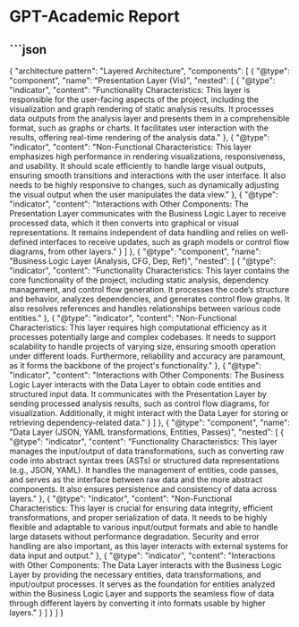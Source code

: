 # GPT-Academic Report
## ```json
{
  "architecture pattern": "Layered Architecture",
  "components": [
    {
      "@type": "component",
      "name": "Presentation Layer (Vis)",
      "nested": [
        {
          "@type": "indicator",
          "content": "Functionality Characteristics: This layer is responsible for the user-facing aspects of the project, including the visualization and graph rendering of static analysis results. It processes data outputs from the analysis layer and presents them in a comprehensible format, such as graphs or charts. It facilitates user interaction with the results, offering real-time rendering of the analysis data."
        },
        {
          "@type": "indicator",
          "content": "Non-Functional Characteristics: This layer emphasizes high performance in rendering visualizations, responsiveness, and usability. It should scale efficiently to handle large visual outputs, ensuring smooth transitions and interactions with the user interface. It also needs to be highly responsive to changes, such as dynamically adjusting the visual output when the user manipulates the data view."
        },
        {
          "@type": "indicator",
          "content": "Interactions with Other Components: The Presentation Layer communicates with the Business Logic Layer to receive processed data, which it then converts into graphical or visual representations. It remains independent of data handling and relies on well-defined interfaces to receive updates, such as graph models or control flow diagrams, from other layers."
        }
      ]
    },
    {
      "@type": "component",
      "name": "Business Logic Layer (Analysis, CFG, Dep, Ref)",
      "nested": [
        {
          "@type": "indicator",
          "content": "Functionality Characteristics: This layer contains the core functionality of the project, including static analysis, dependency management, and control flow generation. It processes the code’s structure and behavior, analyzes dependencies, and generates control flow graphs. It also resolves references and handles relationships between various code entities."
        },
        {
          "@type": "indicator",
          "content": "Non-Functional Characteristics: This layer requires high computational efficiency as it processes potentially large and complex codebases. It needs to support scalability to handle projects of varying size, ensuring smooth operation under different loads. Furthermore, reliability and accuracy are paramount, as it forms the backbone of the project's functionality."
        },
        {
          "@type": "indicator",
          "content": "Interactions with Other Components: The Business Logic Layer interacts with the Data Layer to obtain code entities and structured input data. It communicates with the Presentation Layer by sending processed analysis results, such as control flow diagrams, for visualization. Additionally, it might interact with the Data Layer for storing or retrieving dependency-related data."
        }
      ]
    },
    {
      "@type": "component",
      "name": "Data Layer (JSON, YAML transformations, Entities, Passes)",
      "nested": [
        {
          "@type": "indicator",
          "content": "Functionality Characteristics: This layer manages the input/output of data transformations, such as converting raw code into abstract syntax trees (ASTs) or structured data representations (e.g., JSON, YAML). It handles the management of entities, code passes, and serves as the interface between raw data and the more abstract components. It also ensures persistence and consistency of data across layers."
        },
        {
          "@type": "indicator",
          "content": "Non-Functional Characteristics: This layer is crucial for ensuring data integrity, efficient transformations, and proper serialization of data. It needs to be highly flexible and adaptable to various input/output formats and able to handle large datasets without performance degradation. Security and error handling are also important, as this layer interacts with external systems for data input and output."
        },
        {
          "@type": "indicator",
          "content": "Interactions with Other Components: The Data Layer interacts with the Business Logic Layer by providing the necessary entities, data transformations, and input/output processes. It serves as the foundation for entities analyzed within the Business Logic Layer and supports the seamless flow of data through different layers by converting it into formats usable by higher layers."
        }
      ]
    }
  ]
}
```

